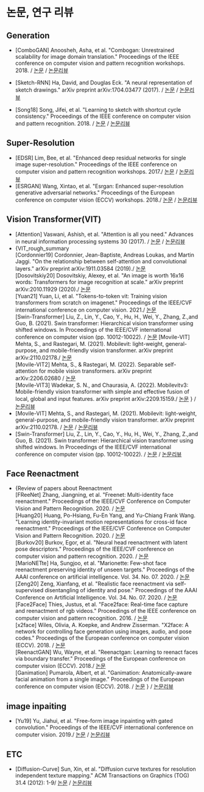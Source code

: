 # 논문, 연구 리뷰
## Generation
 - [ComboGAN] Anoosheh, Asha, et al. "Combogan: Unrestrained scalability for image domain translation." Proceedings of the IEEE conference on computer vision and pattern recognition workshops. 2018. / [논문](https://arxiv.org/abs/1712.06909) / [논문리뷰](https://github.com/fud200/Paper-review/blob/main/ComboGAN.pdf)

 - [Sketch-RNN] Ha, David, and Douglas Eck. "A neural representation of sketch drawings." arXiv preprint arXiv:1704.03477 (2017). / [논문](https://arxiv.org/abs/1704.03477) / [논문리뷰](https://github.com/fud200/Paper-review/blob/main/Sketch_RNN.pdf)
 - [Song18] Song, Jifei, et al. "Learning to sketch with shortcut cycle consistency." Proceedings of the IEEE conference on computer vision and pattern recognition. 2018. / [논문](https://arxiv.org/abs/1805.00247) / [논문리뷰](https://github.com/fud200/Paper-review/blob/main/Learning%20to%20Sketch%20with%20Shortcut%20Cycle%20Consistency.pdf)
## Super-Resolution
 - [EDSR] Lim, Bee, et al. "Enhanced deep residual networks for single image super-resolution." Proceedings of the IEEE conference on computer vision and pattern recognition workshops. 2017./ [논문](https://arxiv.org/abs/1707.02921) / [논문리뷰](https://github.com/fud200/Paper-review/blob/main/EDSR.pdf)
- [ESRGAN] Wang, Xintao, et al. "Esrgan: Enhanced super-resolution generative adversarial networks." Proceedings of the European conference on computer vision (ECCV) 
workshops. 2018./ [논문](https://arxiv.org/abs/1809.00219) / [논문리뷰](https://github.com/fud200/Paper-review/blob/main/ESRGAN.pdf)
## Vision Transformer(VIT)
- [Attention] Vaswani, Ashish, et al. "Attention is all you need." Advances in neural information processing systems 30 (2017). / [논문](https://arxiv.org/abs/1706.03762) / [논문리뷰](https://github.com/fud200/Paper-review/blob/main/Attention.pdf)  
 - {VIT_rough_summary  
[Cordonnier19] Cordonnier, Jean-Baptiste, Andreas Loukas, and Martin Jaggi. "On the relationship between self-attention and convolutional layers." arXiv preprint arXiv:1911.03584 (2019)./ [논문](https://arxiv.org/abs/1911.03584)  
[Dosovitskiy20] Dosovitskiy, Alexey, et al. "An image is worth 16x16 words: Transformers for image recognition at scale." arXiv preprint arXiv:2010.11929 (2020)./ [논문](https://arxiv.org/abs/2010.11929)  
[Yuan21] Yuan, Li, et al. "Tokens-to-token vit: Training vision transformers from scratch on imagenet." Proceedings of the IEEE/CVF international conference on computer vision. 2021./ [논문](https://arxiv.org/abs/2101.11986)  
[Swin-Transformer] Liu, Z., Lin, Y., Cao, Y., Hu, H., Wei, Y., Zhang, Z.,and Guo, B. (2021). Swin transformer: Hierarchical vision transformer using shifted windows. In Proceedings of the IEEE/CVF international conference on computer vision (pp. 10012-10022). / [논문](https://arxiv.org/abs/2103.14030)
[Movile-VIT] Mehta, S., and Rastegari, M. (2021). Mobilevit: light-weight, general-purpose, and mobile-friendly vision transformer. arXiv preprint arXiv:2110.02178./ [논문](https://arxiv.org/abs/2110.02178)  
[Movile-VIT2] Mehta, S., & Rastegari, M. (2022). Separable self-attention for mobile vision transformers. arXiv preprint arXiv:2206.02680 / [논문](https://arxiv.org/abs/2206.02680)  
[Movile-VIT3] Wadekar, S. N., and Chaurasia, A. (2022). Mobilevitv3: Mobile-friendly vision transformer with simple and effective fusion of local, global and input features. arXiv preprint arXiv:2209.15159./ [논문](https://arxiv.org/abs/2209.15159)
} / [논문리뷰](https://github.com/fud200/Paper-review/blob/main/VIT%20Papers%20rough%20summary.pdf)
- [Movile-VIT] Mehta, S., and Rastegari, M. (2021). Mobilevit: light-weight, general-purpose, and mobile-friendly vision transformer. arXiv preprint arXiv:2110.02178. / [논문](https://arxiv.org/abs/2209.15159) / [논문리뷰](https://github.com/fud200/Paper-review/blob/main/Mobile_ViT.pdf)
- [Swin-Transformer] Liu, Z., Lin, Y., Cao, Y., Hu, H., Wei, Y., Zhang, Z.,and Guo, B. (2021). Swin transformer: Hierarchical vision transformer using shifted windows. In Proceedings of the IEEE/CVF international conference on computer vision (pp. 10012-10022). / [논문](https://arxiv.org/abs/2103.14030) / [논문리뷰](https://github.com/fud200/Paper-review/blob/main/SWIN%20Transformer.pdf)  

## Face Reenactment
 - {Review of papers about Reenactment  
[FReeNet] Zhang, Jiangning, et al. "Freenet: Multi-identity face reenactment." Proceedings of the IEEE/CVF Conference on Computer Vision and Pattern Recognition. 2020. / [논문](https://arxiv.org/abs/1905.11805)  
[Huang20] Huang, Po-Hsiang, Fu-En Yang, and Yu-Chiang Frank Wang. "Learning identity-invariant motion representations for cross-id face reenactment." Proceedings of the IEEE/CVF Conference on Computer Vision and Pattern Recognition. 2020. / [논문](https://openaccess.thecvf.com/content_CVPR_2020/papers/Huang_Learning_Identity-Invariant_Motion_Representations_for_Cross-ID_Face_Reenactment_CVPR_2020_paper.pdf)  
[Burkov20] Burkov, Egor, et al. "Neural head reenactment with latent pose descriptors." Proceedings of the IEEE/CVF conference on computer vision and pattern recognition. 2020. / [논문](https://openaccess.thecvf.com/content_CVPR_2020/papers/Burkov_Neural_Head_Reenactment_with_Latent_Pose_Descriptors_CVPR_2020_paper.pdf)  
[MarioNETte] Ha, Sungjoo, et al. "Marionette: Few-shot face reenactment preserving identity of unseen targets." Proceedings of the AAAI conference on artificial intelligence. Vol. 34. No. 07. 2020. / [논문](https://arxiv.org/abs/1911.08139)  
[Zeng20] Zeng, Xianfang, et al. "Realistic face reenactment via self-supervised disentangling of identity and pose." Proceedings of the AAAI Conference on Artificial Intelligence. Vol. 34. No. 07. 2020. / [논문](https://arxiv.org/abs/2003.12957)  
[Face2Face] Thies, Justus, et al. "Face2face: Real-time face capture and reenactment of rgb videos." Proceedings of the IEEE conference on computer vision and pattern recognition. 2016. / [논문](https://arxiv.org/abs/2007.14808)  
[x2face] Wiles, Olivia, A. Koepke, and Andrew Zisserman. "X2face: A network for controlling face generation using images, audio, and pose codes." Proceedings of the European conference on computer vision (ECCV). 2018. / [논문](https://arxiv.org/abs/1807.10550)  
[ReenactGAN] Wu, Wayne, et al. "Reenactgan: Learning to reenact faces via boundary transfer." Proceedings of the European conference on computer vision (ECCV). 2018./ [논문](https://arxiv.org/abs/1807.11079)  
[Ganimation] Pumarola, Albert, et al. "Ganimation: Anatomically-aware facial animation from a single image." Proceedings of the European conference on computer vision (ECCV). 2018. / [논문](https://arxiv.org/abs/1807.09251)
} / [논문리뷰](https://github.com/fud200/Paper-review/blob/main/Face_Reenactment.pdf)

## image inpaiting
- [Yu19] Yu, Jiahui, et al. "Free-form image inpainting with gated convolution." Proceedings of the IEEE/CVF international conference on computer vision. 2019./ [논문](https://arxiv.org/abs/1806.03589) / [논문리뷰](https://github.com/fud200/Paper-review/blob/main/Free-Form%20Image%20Inpainting%20with%20Gated%20Convolution.pdf)

## ETC
- [Diffusion-Curve] Sun, Xin, et al. "Diffusion curve textures for resolution independent texture mapping." ACM Transactions on Graphics (TOG) 31.4 (2012): 
1-9/ [논문](https://dl.acm.org/doi/10.1145/2185520.2185570) / [논문리뷰](https://github.com/fud200/Paper-review/blob/main/Diffusion_Curve%20%EB%B0%8F%20%EC%97%B0%EA%B5%AC%EB%B0%A9%ED%96%A5.pdf)
